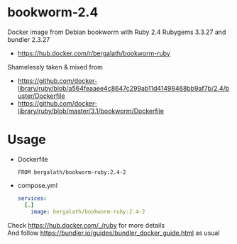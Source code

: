 # bookworm-2.4
Docker image from Debian bookworm with Ruby 2.4 Rubygems 3.3.27 and bundler 2.3.27
- https://hub.docker.com/r/bergalath/bookworm-ruby

Shamelessly taken & mixed from
- https://github.com/docker-library/ruby/blob/a564feaaee4c8647c299ab11d41498468bb9af7b/2.4/buster/Dockerfile⁠
- https://github.com/docker-library/ruby/blob/master/3.1/bookworm/Dockerfile⁠

# Usage

- Dockerfile
  ```docker
  FROM bergalath/bookworm-ruby:2.4-2
  ```

- compose.yml
  ```yaml
  services:
    […]
      image: bergalath/bookworm-ruby:2.4-2
  ```

Check https://hub.docker.com/_/ruby for more details  
And follow https://bundler.io/guides/bundler_docker_guide.html as usual

